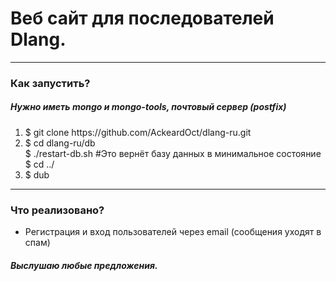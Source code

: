 <h1>Веб сайт для последователей Dlang.</h1>
<hr>
<h3>Как запустить?</h3>
<h5>Нужно иметь mongo и mongo-tools, почтовый сервер (postfix)</h5>
<ol>
  <li>$ git clone https://github.com/AckeardOct/dlang-ru.git </li>
  <li>
  $ cd dlang-ru/db <br> 
  $ ./restart-db.sh #Это вернёт базу данных в минимальное состояние <br>
  $ cd ../
    </li> 
  <li> $ dub </li>
</ol>
<hr>
<h3>Что реализовано?</h3>
<ul>
  <li>Регистрация и вход пользователей через email (сообщения уходят в спам)</li>
</ul>
<h5>Выслушаю любые предложения.</h5>
